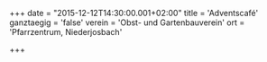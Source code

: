 +++
date = "2015-12-12T14:30:00.001+02:00"
title = 'Adventscafé'
ganztaegig = 'false'
verein = 'Obst- und Gartenbauverein'
ort = 'Pfarrzentrum, Niederjosbach'

+++

      